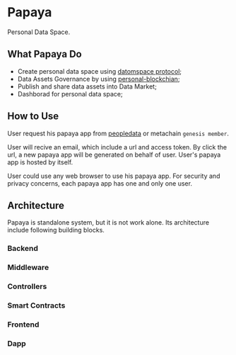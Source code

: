 # Papaya
Personal Data Space.

## What Papaya Do 
- Create personal data space using [datomspace protocol](https://www.npmjs.com/package/datomspace);
- Data Assets Governance by using [personal-blockchian](https://github.com/peopledata/personal-blockchain);
- Publish and share data assets into Data Market;
- Dashborad for personal data space; 

## How to Use
User request his papaya app from [peopledata](https://www.peopledata.org.cn/zh/datamarket) or metachain `genesis member`.

User will recive an email, which include a url and access token. By click the url, a new papaya app will be generated on behalf of user. User's papaya app is hosted by itself.

User could use any web browser to use his papaya app. For security and privacy concerns, each papaya app has one and only one user.  

## Architecture 
Papaya is standalone system, but it is not work alone. Its architecture include following building blocks.

### Backend

### Middleware

### Controllers

### Smart Contracts

### Frontend

### Dapp




 



 
